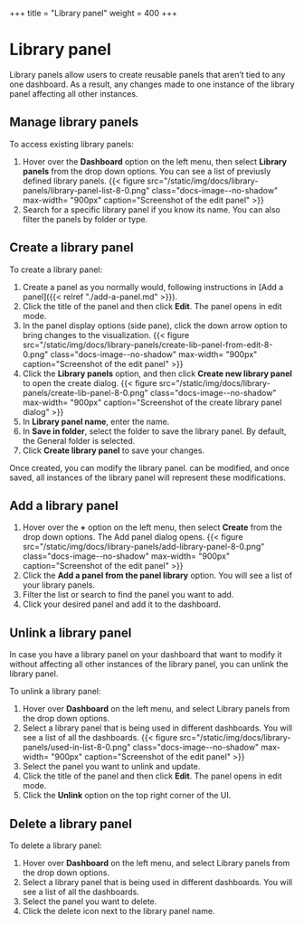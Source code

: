 +++
title = "Library panel"
weight = 400
+++

# Library panel

Library panels allow users to create reusable panels that aren’t tied to any one dashboard. As a result, any changes made to one instance of the library panel affecting all other instances.

## Manage library panels

To access existing library panels:

1. Hover over the **Dashboard** option on the left menu, then select **Library panels** from the drop down options. You can see a list of previusly defined library panels.
   {{< figure src="/static/img/docs/library-panels/library-panel-list-8-0.png" class="docs-image--no-shadow" max-width= "900px" caption="Screenshot of the edit panel" >}}
1. Search for a specific library panel if you know its name. You can also filter the panels by folder or type.

## Create a library panel

To create a library panel:

1. Create a panel as you normally would, following instructions in [Add a panel]({{< relref "./add-a-panel.md" >}}).
1. Click the title of the panel and then click **Edit**. The panel opens in edit mode.
1. In the panel display options (side pane), click the down arrow option to bring changes to the visualization.
   {{< figure src="/static/img/docs/library-panels/create-lib-panel-from-edit-8-0.png" class="docs-image--no-shadow" max-width= "900px" caption="Screenshot of the edit panel" >}}
1. Click the **Library panels** option, and then click **Create new library panel** to open the create dialog.
   {{< figure src="/static/img/docs/library-panels/create-lib-panel-8-0.png" class="docs-image--no-shadow" max-width= "900px" caption="Screenshot of the create library panel dialog" >}}
1. In **Library panel name**, enter the name.
1. In **Save in folder**, select the folder to save the library panel. By default, the General folder is selected.
1. Click **Create library panel** to save your changes.

Once created, you can modify the library panel.  can be modified, and once saved, all instances of the library panel will represent these modifications.


## Add a library panel

1. Hover over the **+** option on the left menu, then select **Create** from the drop down options. The Add panel dialog opens.
   {{< figure src="/static/img/docs/library-panels/add-library-panel-8-0.png" class="docs-image--no-shadow" max-width= "900px" caption="Screenshot of the edit panel" >}}
1. Click the **Add a panel from the panel library** option. You will see a list of your library panels. 
1. Filter the list or search to find the panel you want to add.
1. Click your desired panel and add it to the dashboard.


## Unlink a library panel

In case you have a library panel on your dashboard that want to modify it without affecting all other instances of the library panel, you can unlink the library panel. 

To unlink a library panel:

1. Hover over **Dashboard** on the left menu, and select Library panels from the drop down options.
1. Select a library panel that is being used in different dashboards. You will see a list of all the dashboards.
   {{< figure src="/static/img/docs/library-panels/used-in-list-8-0.png" class="docs-image--no-shadow" max-width= "900px" caption="Screenshot of the edit panel" >}}
1. Select the panel you want to unlink and update. 
1. Click the title of the panel and then click **Edit**. The panel opens in edit mode.
1. Click the **Unlink** option on the top right corner of the UI.

## Delete a library panel

To delete a library panel:

1. Hover over **Dashboard** on the left menu, and select Library panels from the drop down options.
1. Select a library panel that is being used in different dashboards. You will see a list of all the dashboards.
1. Select the panel you want to delete. 
1. Click the delete icon next to the library panel name.
  

